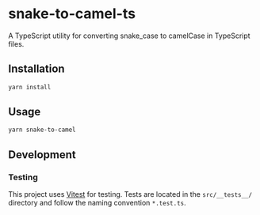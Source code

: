 # snake-to-camel-ts

A TypeScript utility for converting snake_case to camelCase in TypeScript files.

## Installation

```bash
yarn install
```

## Usage

```bash
yarn snake-to-camel
```

## Development

### Testing

This project uses [Vitest](https://vitest.dev/) for testing. Tests are located in the `src/__tests__/` directory and follow the naming convention `*.test.ts`.
